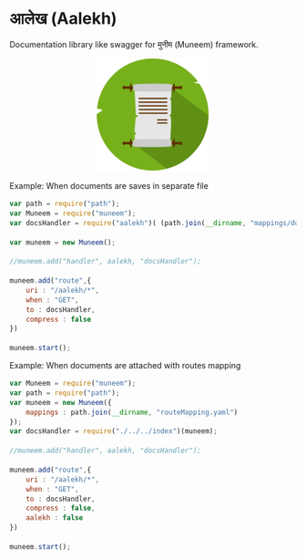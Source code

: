 # आलेख (Aalekh)
Documentation library like swagger for मुनीम (Muneem) framework.

<div style="text-align: center;">
<img src="static/img/aalekh_logo.png" width="200px" >
</div>

Example: When documents are saves in separate file
```js
var path = require("path");
var Muneem = require("muneem");
var docsHandler = require("aalekh")( (path.join(__dirname, "mappings/docs.yaml")  );

var muneem = new Muneem();

//muneem.add("handler", aalekh, "docsHandler");

muneem.add("route",{
    uri : "/aalekh/*",
    when : "GET",
    to : docsHandler,
    compress : false
})

muneem.start();
```


Example: When documents are attached with routes mapping
```js
var Muneem = require("muneem");
var path = require("path");
var muneem = new Muneem({
    mappings : path.join(__dirname, "routeMapping.yaml")
});
var docsHandler = require("./../../index")(muneem);

//muneem.add("handler", aalekh, "docsHandler");

muneem.add("route",{
    uri : "/aalekh/*",
    when : "GET",
    to : docsHandler,
    compress : false,
    aalekh : false
})

muneem.start();
```
